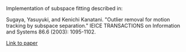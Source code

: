 Implementation of subspace fitting described in:

Sugaya, Yasuyuki, and Kenichi Kanatani. "Outlier removal for motion tracking by subspace separation." IEICE TRANSACTIONS on Information and Systems 86.6 (2003): 1095-1102.

[Link to paper](http://www.suri.cs.okayama-u.ac.jp/~kanatani/papers/ieseparout.pdf)
